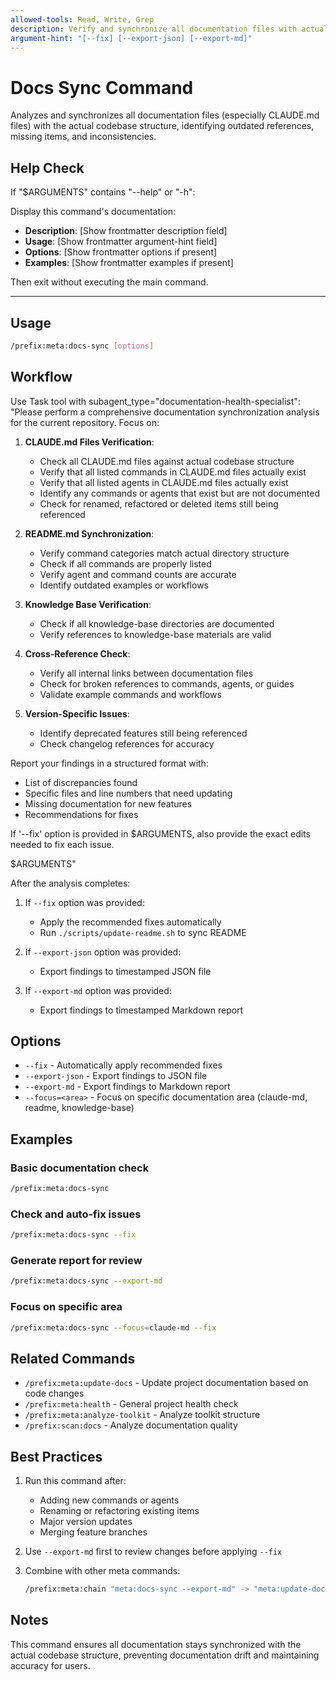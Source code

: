 ```yaml
---
allowed-tools: Read, Write, Grep
description: Verify and synchronize all documentation files with actual codebase structure
argument-hint: "[--fix] [--export-json] [--export-md]"
---
```


# Docs Sync Command

Analyzes and synchronizes all documentation files (especially CLAUDE.md files) with the actual codebase structure, identifying outdated references, missing items, and inconsistencies.

## Help Check

If "$ARGUMENTS" contains "--help" or "-h":

Display this command's documentation:

- **Description**: [Show frontmatter description field]
- **Usage**: [Show frontmatter argument-hint field]
- **Options**: [Show frontmatter options if present]
- **Examples**: [Show frontmatter examples if present]

Then exit without executing the main command.

---

## Usage

```bash
/prefix:meta:docs-sync [options]
```

## Workflow

Use Task tool with subagent_type="documentation-health-specialist":
"Please perform a comprehensive documentation synchronization analysis for the current repository. Focus on:

1. **CLAUDE.md Files Verification**:
   - Check all CLAUDE.md files against actual codebase structure
   - Verify that all listed commands in CLAUDE.md files actually exist
   - Verify that all listed agents in CLAUDE.md files actually exist
   - Identify any commands or agents that exist but are not documented
   - Check for renamed, refactored or deleted items still being referenced

2. **README.md Synchronization**:
   - Verify command categories match actual directory structure
   - Check if all commands are properly listed
   - Verify agent and command counts are accurate
   - Identify outdated examples or workflows

3. **Knowledge Base Verification**:
   - Check if all knowledge-base directories are documented
   - Verify references to knowledge-base materials are valid

4. **Cross-Reference Check**:
   - Verify all internal links between documentation files
   - Check for broken references to commands, agents, or guides
   - Validate example commands and workflows

5. **Version-Specific Issues**:
   - Identify deprecated features still being referenced
   - Check changelog references for accuracy

Report your findings in a structured format with:

- List of discrepancies found
- Specific files and line numbers that need updating
- Missing documentation for new features
- Recommendations for fixes

If '--fix' option is provided in $ARGUMENTS, also provide the exact edits needed to fix each issue.

$ARGUMENTS"

After the analysis completes:

1. If `--fix` option was provided:
   - Apply the recommended fixes automatically
   - Run `./scripts/update-readme.sh` to sync README

2. If `--export-json` option was provided:
   - Export findings to timestamped JSON file

3. If `--export-md` option was provided:
   - Export findings to timestamped Markdown report

## Options

- `--fix` - Automatically apply recommended fixes
- `--export-json` - Export findings to JSON file
- `--export-md` - Export findings to Markdown report
- `--focus=<area>` - Focus on specific documentation area (claude-md, readme, knowledge-base)

## Examples

### Basic documentation check

```bash
/prefix:meta:docs-sync
```

### Check and auto-fix issues

```bash
/prefix:meta:docs-sync --fix
```

### Generate report for review

```bash
/prefix:meta:docs-sync --export-md
```

### Focus on specific area

```bash
/prefix:meta:docs-sync --focus=claude-md --fix
```

## Related Commands

- `/prefix:meta:update-docs` - Update project documentation based on code changes
- `/prefix:meta:health` - General project health check
- `/prefix:meta:analyze-toolkit` - Analyze toolkit structure
- `/prefix:scan:docs` - Analyze documentation quality

## Best Practices

1. Run this command after:
   - Adding new commands or agents
   - Renaming or refactoring existing items
   - Major version updates
   - Merging feature branches

2. Use `--export-md` first to review changes before applying `--fix`

3. Combine with other meta commands:

   ```bash
   /prefix:meta:chain "meta:docs-sync --export-md" -> "meta:update-docs --analyze" -> "meta:docs-sync --fix"
   ```

## Notes

This command ensures all documentation stays synchronized with the actual codebase structure, preventing documentation drift and maintaining accuracy for users.
